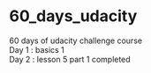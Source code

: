 # 60_days_udacity
60 days of udacity challenge course 
<br /> Day 1 : basics 1
<br /> Day 2 : lesson 5 part 1 completed
